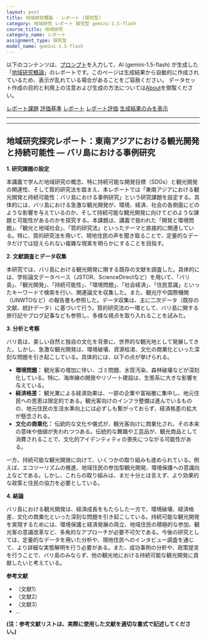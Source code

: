 ```yaml
---
layout: post
title: 地域研究概論 - レポート (探究型)
category: 地域研究 レポート 探究型 gemini-1.5-flash
course_title: 地域研究
category_name: レポート
assignment_type: 探究型
model_name: gemini-1.5-flash
---
```


以下のコンテンツは、[プロンプト](https://github.com/takedatoshiyuki/synthetic_assignments/tree/main/generated/地域研究/gemini-1.5-flash/prompt_レポート-探究型.md)を入力して、AI (gemini-1.5-flash) が生成した「[地域研究概論](/contents/地域研究/)」のレポートです。このページは生成結果から自動的に作成されているため、表示が乱れている場合があることをご容赦ください。
データセット作成の目的と利用上の注意および生成の方法については[About](/About)を御覧ください。

[レポート課題](../レポート課題-探究型)
[評価基準](../評価基準-探究型)
[レポート](../レポート-探究型)
[レポート評価](../レポート評価-探究型)
[生成結果のみを表示](https://github.com/takedatoshiyuki/synthetic_assignments/tree/main/generated/地域研究/gemini-1.5-flash/レポート-探究型.md)
  

***
***
  
## 地域研究探究レポート：東南アジアにおける観光開発と持続可能性 ― バリ島における事例研究

**1. 研究課題の設定**

本講義で学んだ地域研究の概念、特に持続可能な開発目標（SDGs）と観光開発の関連性、そして質的研究法を踏まえ、本レポートでは「東南アジアにおける観光開発と持続可能性：バリ島における事例研究」という研究課題を設定する。具体的には、バリ島における急激な観光開発が、環境、経済、社会の各側面にどのような影響を与えているのか、そして持続可能な観光開発に向けてどのような課題と可能性があるのかを探究する。本課題は、講義で扱われた「開発と環境問題」、「観光と地域社会」、「質的研究法」といったテーマと直接的に関連している。特に、質的研究法を用いて、現地住民の声を聞き取ることで、定量的なデータだけでは捉えられない複雑な現実を明らかにすることを目指す。

**2. 文献調査とデータ収集**

本研究では、バリ島における観光開発に関する既存の文献を調査した。具体的には、学術論文データベース（JSTOR、ScienceDirectなど）を用いて、「バリ島」、「観光開発」、「持続可能性」、「環境問題」、「社会経済」、「住民意識」といったキーワードで検索を行い、関連論文を収集した。また、観光庁や国際機関（UNWTOなど）の報告書も参照した。データ収集は、主に二次データ（既存の文献、統計データ）に基づいて行う。質的研究法の一環として、バリ島に関する旅行記やブログ記事なども参照し、多様な視点を取り入れることを試みた。

**3. 分析と考察**

バリ島は、美しい自然と独自の文化を背景に、世界的な観光地として発展してきた。しかし、急激な観光開発は、環境破壊、資源枯渇、文化の商業化といった深刻な問題を引き起こしている。具体的には、以下の点が挙げられる。

* **環境問題：**  観光客の増加に伴い、ゴミ問題、水質汚染、森林破壊などが深刻化している。特に、海岸線の開発やリゾート建設は、生態系に大きな影響を与えている。
* **経済格差：**  観光業による経済効果は、一部の企業や富裕層に集中し、地元住民への恩恵は限定的である。観光客向けのインフラ整備は進んでいるものの、地元住民の生活水準向上には必ずしも繋がっておらず、経済格差の拡大が懸念される。
* **文化の商業化：**  伝統的な文化や儀式が、観光客向けに商業化され、その本来の意味や価値が失われつつある。伝統的な舞踊や工芸品が、観光商品として消費されることで、文化的アイデンティティの喪失につながる可能性がある。

一方、持続可能な観光開発に向けて、いくつかの取り組みも進められている。例えば、エコツーリズムの推進、地域住民の参加型観光開発、環境保護への意識向上などである。しかし、これらの取り組みは、まだ十分とは言えず、より効果的な政策と住民の協力を必要としている。

**4. 結論**

バリ島における観光開発は、経済成長をもたらした一方で、環境破壊、経済格差、文化の商業化といった深刻な問題を引き起こしている。持続可能な観光開発を実現するためには、環境保護と経済発展の両立、地域住民の積極的な参加、観光客の意識改革など、多角的なアプローチが必要不可欠である。今後の研究としては、定量的なデータを用いた分析や、現地住民へのインタビュー調査を通じて、より詳細な実態解明を行う必要がある。また、成功事例の分析や、政策提言を行うことで、バリ島のみならず、他の観光地における持続可能な観光開発に貢献したいと考えている。


**参考文献**

* （文献1）
* （文献2）
* （文献3）
* …


**(注：参考文献リストは、実際に使用した文献を適切な書式で記述してください。)**
